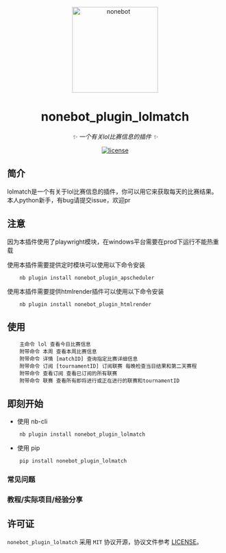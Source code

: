 <!-- markdownlint-disable MD033 MD041-->
<p align="center">
  <a href="https://v2.nonebot.dev/"><img src="https://v2.nonebot.dev/logo.png" width="200" height="200" alt="nonebot"></a>
</p>

<div align="center">

# nonebot_plugin_lolmatch

<!-- prettier-ignore-start -->
<!-- markdownlint-disable-next-line MD036 -->
_✨ 一个有关lol比赛信息的插件 ✨_
<!-- prettier-ignore-end -->

</div>

<p align="center">
  <a href="https://raw.githubusercontent.com/nonebot/nonebot2/master/LICENSE">
    <img src="https://img.shields.io/github/license/nonebot/nonebot2" alt="license">
  </a>

## 简介

lolmatch是一个有关于lol比赛信息的插件，你可以用它来获取每天的比赛结果。本人python新手，有bug请提交issue，欢迎pr

## 注意

因为本插件使用了playwright模块，在windows平台需要在prod下运行不能热重载

使用本插件需要提供定时模块可以使用以下命令安装

```
    nb plugin install nonebot_plugin_apscheduler
```

使用本插件需要提供htmlrender插件可以使用以下命令安装

```
    nb plugin install nonebot_plugin_htmlrender
```

## 使用

        主命令 lol 查看今日比赛信息
        附带命令 本周 查看本周比赛信息
        附带命令 详情 [matchID] 查询指定比赛详细信息
        附带命令 订阅 [tournamentID] 订阅联赛 每晚检查当日结果和第二天赛程
        附带命令 查看订阅 查看已订阅的所有联赛
        附带命令 联赛 查看所有即将进行或正在进行的联赛和tournamentID

## 即刻开始

- 使用 nb-cli

```
    nb plugin install nonebot_plugin_lolmatch
```

- 使用 pip

```
    pip install nonebot_plugin_lolmatch
```

### 常见问题

### 教程/实际项目/经验分享

## 许可证

`nonebot_plugin_lolmatch` 采用 `MIT` 协议开源，协议文件参考 [LICENSE](./LICENSE)。


